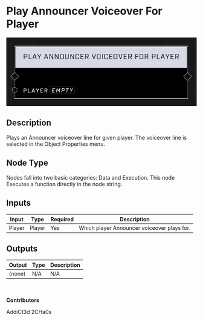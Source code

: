 # Play Announcer Voiceover For Player
![](../../../.gitbook/assets/play-announcer-voiceover-for-player.png)
## Description
Plays an Announcer voiceover line for given player. The voiceover line is selected in the Object Properties menu.

## Node Type
Nodes fall into two basic categories: Data and Execution. This node Executes a function directly in the node string.

## Inputs
| Input            | Type             | Required | Description												    |
|------------------|------------------|----------|--------------------------------------------------------------|
| Player | Player | Yes | Which player Announcer voiceover plays for. |

## Outputs
| Output           | Type             | Description												     |
|------------------|------------------|--------------------------------------------------------------|
| (none) | N/A  | N/A  |

\
\
**Contributors**

AddiCt3d 2CHa0s

